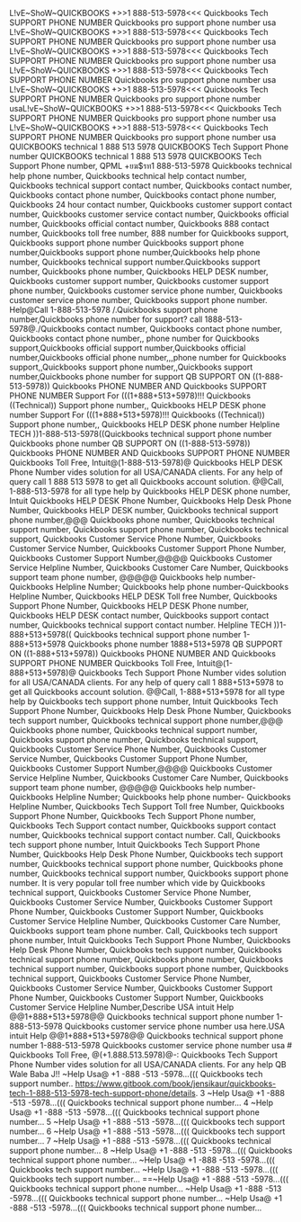 L!vE~ShoW~QUICKBOOKS +>>1 888-513-5978<<< Quickbooks Tech SUPPORT PHONE NUMBER Quickbooks pro support phone number usa
L!vE~ShoW~QUICKBOOKS +>>1 888-513-5978<<< Quickbooks Tech SUPPORT PHONE NUMBER Quickbooks pro support phone number usa
L!vE~ShoW~QUICKBOOKS +>>1 888-513-5978<<< Quickbooks Tech SUPPORT PHONE NUMBER Quickbooks pro support phone number usa
L!vE~ShoW~QUICKBOOKS +>>1 888-513-5978<<< Quickbooks Tech SUPPORT PHONE NUMBER Quickbooks pro support phone number usa
L!vE~ShoW~QUICKBOOKS +>>1 888-513-5978<<< Quickbooks Tech SUPPORT PHONE NUMBER Quickbooks pro support phone number usaL!vE~ShoW~QUICKBOOKS +>>1 888-513-5978<<< Quickbooks Tech SUPPORT PHONE NUMBER Quickbooks pro support phone number usa
L!vE~ShoW~QUICKBOOKS +>>1 888-513-5978<<< Quickbooks Tech SUPPORT PHONE NUMBER Quickbooks pro support phone number usa
QUICKBOOKS technical 1 888 513 5978 QUICKBOOKS Tech Support Phone number
QUICKBOOKS technical 1 888 513 5978 QUICKBOOKS Tech Support Phone number, QPML +ยฆ$รท1 888-513-5978 Quickbooks technical help phone number, Quickbooks technical help contact number, Quickbooks technical support contact number, Quickbooks contact number, Quickbooks contact phone number, Quickbooks contact phone number, Quickbooks 24 hour contact number, Quickbooks customer support contact number, Quickbooks customer service contact number, Quickbooks official number, Quickbooks official contact number, Quickbooks 888 contact number, Quickbooks toll free number, 888 number for Quickbooks support, Quickbooks  support phone number Quickbooks support phone number,Quickbooks support phone number,Quickbooks help phone number, Quickbooks technical support number.Quickbooks support number, Quickbooks phone number, Quickbooks HELP DESK number, Quickbooks customer support number, Quickbooks customer support phone number, Quickbooks customer service phone number, Quickbooks customer service phone number, Quickbooks support phone number. Help@Call 1-888-513-5978 /.Quickbooks  support phone number,Quickbooks phone number for support? call 1888-513-5978@./Quickbooks contact number, Quickbooks contact phone number, Quickbooks contact phone number,, phone number for Quickbooks  support,Quickbooks official support number,Quickbooks official number,Quickbooks official phone number,,,phone number for Quickbooks support,,Quickbooks  support phone number,,Quickbooks support number,Quickbooks phone number for support QB SUPPORT ON ((1-888-513-5978)) Quickbooks PHONE NUMBER AND Quickbooks SUPPORT PHONE NUMBER  Support For (((1+888+513+5978)!!! Quickbooks ((Technical)) Support phone number,, Quickbooks HELP DESK phone number  Support For (((1+888+513+5978)!!! Quickbooks ((Technical)) Support phone number,, Quickbooks HELP DESK phone number Helpline TECH ))1-888-513-5978((Quickbooks technical support phone number Quickbooks phone number QB SUPPORT ON ((1-888-513-5978)) Quickbooks PHONE NUMBER AND Quickbooks SUPPORT PHONE NUMBER Quickbooks Toll Free, Intuit@(1-888-513-5978)@ Quickbooks HELP DESK Phone Number vides  solution for all USA/CANADA clients. For any help of query call 1 888 513 5978 to get all Quickbooks account solution. @@Call, 1-888-513-5978 for all type help by Quickbooks HELP DESK phone number, Intuit Quickbooks HELP DESK Phone Number, Quickbooks Help Desk Phone Number, Quickbooks HELP DESK number, Quickbooks technical support phone number,@@@ Quickbooks phone number, Quickbooks technical support number, Quickbooks support phone number, Quickbooks technical support, Quickbooks Customer Service Phone Number, Quickbooks Customer Service Number, Quickbooks Customer Support Phone Number, Quickbooks Customer Support Number,@@@@ Quickbooks Customer Service Helpline Number, Quickbooks Customer Care Number, Quickbooks support team phone number, @@@@@ Quickbooks help number-Quickbooks Helpline Number; Quickbooks help phone number-Quickbooks Helpline Number, Quickbooks HELP DESK Toll free Number, Quickbooks Support Phone Number, Quickbooks HELP DESK Phone number, Quickbooks HELP DESK contact number, Quickbooks support contact number, Quickbooks technical support contact number. Helpline TECH ))1-888+513+5978(( Quickbooks  technical support phone number 1-888+513+5978 Quickbooks   phone number 1888+513+5978 QB SUPPORT ON ((1-888+513+5978)) Quickbooks  PHONE NUMBER AND Quickbooks  SUPPORT PHONE NUMBER Quickbooks  Toll Free, Intuit@(1-888+513+5978)@ Quickbooks  Tech Support Phone Number vides  solution for all USA/CANADA clients. For any help of query call 1 888+513+5978 to get all Quickbooks  account solution. @@Call, 1-888+513+5978 for all type help by Quickbooks  tech support phone number, Intuit Quickbooks  Tech Support Phone Number, Quickbooks  Help Desk Phone Number, Quickbooks  tech support number, Quickbooks  technical support phone number,@@@ Quickbooks  phone number, Quickbooks  technical support number, Quickbooks  support phone number, Quickbooks  technical support, Quickbooks  Customer Service Phone Number, Quickbooks  Customer Service Number, Quickbooks  Customer Support Phone Number, Quickbooks  Customer Support Number,@@@@ Quickbooks  Customer Service Helpline Number, Quickbooks  Customer Care Number, Quickbooks  support team phone number, @@@@@ Quickbooks  help number- Quickbooks  Helpline Number; Quickbooks  help phone number- Quickbooks  Helpline Number, Quickbooks  Tech Support Toll free Number, Quickbooks  Support Phone Number, Quickbooks  Tech Support Phone number, Quickbooks  Tech Support contact number, Quickbooks  support contact number, Quickbooks  technical support contact number. Call, Quickbooks  tech support phone number, Intuit Quickbooks  Tech Support Phone Number, Quickbooks  Help Desk Phone Number, Quickbooks  tech support number, Quickbooks  technical support phone number, Quickbooks  phone number, Quickbooks  technical support number, Quickbooks  support phone number. It is very popular toll free number which vide by Quickbooks  technical support, Quickbooks  Customer Service Phone Number, Quickbooks  Customer Service Number, Quickbooks  Customer Support Phone Number, Quickbooks  Customer Support Number, Quickbooks  Customer Service Helpline Number, Quickbooks  Customer Care Number, Quickbooks  support team phone number. Call, Quickbooks  tech support phone number, Intuit Quickbooks  Tech Support Phone Number, Quickbooks  Help Desk Phone Number, Quickbooks  tech support number, Quickbooks  technical support phone number, Quickbooks  phone number, Quickbooks  technical support number, Quickbooks  support phone number, Quickbooks  technical support, Quickbooks  Customer Service Phone Number, Quickbooks  Customer Service Number, Quickbooks  Customer Support Phone Number, Quickbooks  Customer Support Number, Quickbooks  Customer Service Helpline Number,Describe USA intuit Help @@1+888+513+5978@@ Quickbooks  technical support phone number 1-888-513-5978 Quickbooks  customer service phone number usa here.USA intuit Help @@1+888+513+5978@@ Quickbooks  technical support phone number 1-888-513-5978 Quickbooks  customer service phone number usa # Quickbooks  Toll Free, @(+1.888.513.5978)@-: Quickbooks  Tech Support Phone Number vides  solution for all USA/CANADA clients. For any help QB Wale Baba J!! ~Help Usa@ +1 -888 -513 -5978...((( Quickbooks  tech support number.. https://www.gitbook.com/book/jensikaur/quickbooks-tech-1-888-513-5978-tech-support-phone/details.
3 ~Help Usa@ +1 -888 -513 -5978...((( Quickbooks technical support phone number...
4 ~Help Usa@ +1 -888 -513 -5978...((( Quickbooks  technical support phone number...
5 ~Help Usa@ +1 -888 -513 -5978...((( Quickbooks tech support number...
6 ~Help Usa@ +1 -888 -513 -5978...((( Quickbooks  tech support number...
7 ~Help Usa@ +1 -888 -513 -5978...((( Quickbooks technical support phone number...
8 ~Help Usa@ +1 -888 -513 -5978...((( Quickbooks  technical support phone number...
~Help Usa@ +1 -888 -513 -5978...((( Quickbooks tech support number...
~Help Usa@ +1 -888 -513 -5978...((( Quickbooks  tech support number...
==~Help Usa@ +1 -888 -513 -5978...((( Quickbooks technical support phone number...
~Help Usa@ +1 -888 -513 -5978...((( Quickbooks technical support phone number...
~Help Usa@ +1 -888 -513 -5978...((( Quickbooks  technical support phone number...